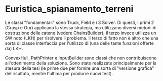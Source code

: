 # Euristica_spianamento_terreni

Le classi "fondamentali" sono Truck, Field e i 3 Solver. Di questi, i primi 2 (Grasp e Our) applicano la stessa strategia, ma utilizzano 
diversi metodi di costruzione delle catene (vedere ChainsBuilder); il terzo invece utilizza un SW noto (LKH) per risolvere il problema. 
Il terzo di fatto non è altro che una sorta di classe interfaccia per l'utilizzo di (una delle tante funzioni offerte da) LKH.

ConvexHull, PathPrinter e InputBuilder sono classi che non contribuiscono all'ottenimento della soluzione. 
Sono state realizzate principalmente per la stesura della tesi (le prime due per fornire una sorta di "versione grafica" 
del risultato, mentre l'ultima per produrre nuovi test).
